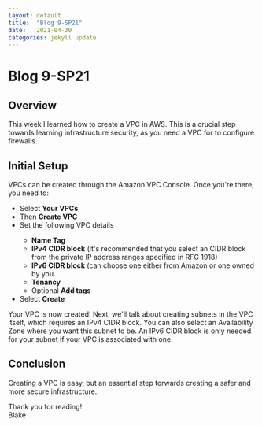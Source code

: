 ```yaml
---
layout: default
title:  "Blog 9-SP21"
date:   2021-04-30
categories: jekyll update
---
```


<h1>Blog 9-SP21</h1>

<h2>Overview</h2>
This week I learned how to create a VPC in AWS. This is a crucial step towards learning infrastructure security, as you need a VPC for to configure firewalls.

<h2>Initial Setup</h2>
VPCs can be created through the Amazon VPC Console. Once you're there, you need to:
 <ul>
  <li>Select <b>Your VPCs</b></li>
  <li>Then <b>Create VPC</b></li>
  <li>Set the following VPC details</li>
    <ul>
      <li><b>Name Tag</b></li>
      <li><b>IPv4 CIDR block</b> (it's recommended that you select an CIDR block from the private IP address ranges specified in RFC 1918)</li>
      <li><b>IPv6 CIDR block</b> (can choose one either from Amazon or one owned by you</li>
      <li><b>Tenancy</b></li>
      <li>Optional <b>Add tags</b></li>
    </ul>
  <li>Select <b>Create</b></li>
</ul> 
Your VPC is now created! Next, we'll talk about creating subnets in the VPC itself, which requires an IPv4 CIDR block. You can also select an Availability Zone where you want this subnet to be. An IPv6 CIDR block is only needed for your subnet if your VPC is associated with one. 


<h2>Conclusion</h2>
Creating a VPC is easy, but an essential step torwards creating a safer and more secure infrastructure. 

Thank you for reading!<br/>
Blake
